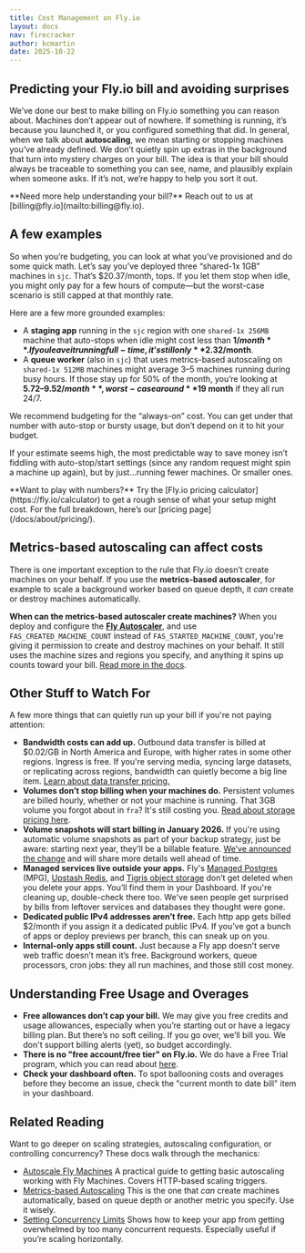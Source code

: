 ```yaml
---
title: Cost Management on Fly.io
layout: docs
nav: firecracker
author: kcmartin
date: 2025-10-22
---
```


## Predicting your Fly.io bill and avoiding surprises

We’ve done our best to make billing on Fly.io something you can reason about. Machines don’t appear out of nowhere. If something is running, it’s because you launched it, or you configured something that did. In general, when we talk about **autoscaling**, we mean starting or stopping machines you’ve already defined. We don’t quietly spin up extras in the background that turn into mystery charges on your bill. The idea is that your bill should always be traceable to something you can see, name, and plausibly explain when someone asks. If it’s not, we’re happy to help you sort it out.

<div class="callout">
**Need more help understanding your bill?** Reach out to us at [billing@fly.io](mailto:billing@fly.io).
</div>

## A few examples

So when you’re budgeting, you can look at what you’ve provisioned and do some quick math. Let’s say you’ve deployed three “shared-1x 1GB” machines in `sjc`. That’s $20.37/month, tops. If you let them stop when idle, you might only pay for a few hours of compute—but the worst-case scenario is still capped at that monthly rate.

Here are a few more grounded examples:

- A **staging app** running in the  `sjc` region with one `shared-1x 256MB` machine that auto-stops when idle might cost less than **$1/month**. If you leave it running full-time, it’s still only **$2.32/month**.
- A **queue worker** (also in `sjc`) that uses metrics-based autoscaling on `shared-1x 512MB` machines might average 3–5 machines running during busy hours. If those stay up for 50% of the month, you’re looking at **$5.72–9.52/month**, worst-case around **$19 month** if they all run 24/7.

We recommend budgeting for the “always-on” cost. You can get under that number with auto-stop or bursty usage, but don’t depend on it to hit your budget.

If your estimate seems high, the most predictable way to save money isn’t fiddling with auto-stop/start settings (since any random request might spin a machine up again), but by just…running fewer machines. Or smaller ones.

<div class="callout">
**Want to play with numbers?** Try the [Fly.io pricing calculator](https://fly.io/calculator) to get a rough sense of what your setup might cost. For the full breakdown, here’s our [pricing page](/docs/about/pricing/).
</div>

## Metrics-based autoscaling can affect costs

There is one important exception to the rule that Fly.io doesn’t create machines on your behalf. If you use the **metrics-based autoscaler**, for example to scale a background worker based on queue depth, it _can_ create or destroy machines automatically.

**When can the metrics-based autoscaler create machines?** When you deploy and configure the [**Fly Autoscaler**](/docs/launch/autoscale-by-metric/), and use `FAS_CREATED_MACHINE_COUNT` instead of `FAS_STARTED_MACHINE_COUNT`, you're giving it permission to create and destroy machines on your behalf. It still uses the machine sizes and regions you specify, and anything it spins up counts toward your bill. [Read more in the docs](/docs/launch/autoscale-by-metric/).

## Other Stuff to Watch For

A few more things that can quietly run up your bill if you're not paying attention:

- **Bandwidth costs can add up.** Outbound data transfer is billed at $0.02/GB in North America and Europe, with higher rates in some other regions. Ingress is free. If you're serving media, syncing large datasets, or replicating across regions, bandwidth can quietly become a big line item. [Learn about data transfer pricing.](/docs/about/pricing/#data-transfer-pricing)
- **Volumes don’t stop billing when your machines do.** Persistent volumes are billed hourly, whether or not your machine is running. That 3GB volume you forgot about in `fra`? It's still costing you. [Read about storage pricing here](/docs/about/pricing/#volumes).
- **Volume snapshots will start billing in January 2026.** If you're using automatic volume snapshots as part of your backup strategy, just be aware: starting next year, they’ll be a billable feature. [We’ve announced the change](https://community.fly.io/t/we-are-going-to-start-charging-for-volume-snapshots-from-january-2026/26202) and will share more details well ahead of time.
- **Managed services live outside your apps.** Fly's [Managed Postgres](/docs/mpg/overview/) (MPG), [Upstash Redis](/docs/upstash/redis/), and [Tigris object storage](/docs/tigris/) don’t get deleted when you delete your apps. You’ll find them in  your Dashboard. If you're cleaning up, double-check there too. We've seen people get surprised by bills from leftover services and databases they thought were gone.
- **Dedicated public IPv4 addresses aren’t free.** Each http app gets billed $2/month if you assign it a dedicated public IPv4. If you’ve got a bunch of apps or deploy previews per branch, this can sneak up on you.
- **Internal-only apps still count.** Just because a Fly app doesn’t serve web traffic doesn’t mean it’s free. Background workers, queue processors, cron jobs: they all run machines, and those still cost money.

## Understanding Free Usage and Overages

- **Free allowances don’t cap your bill.** We may give you free credits and usage allowances, especially when you’re starting out or have a legacy billing plan. But there’s no soft ceiling. If you go over, we’ll bill you. We don't support billing alerts (yet), so budget accordingly.
- **There is no "free account/free tier" on Fly.io.** We do have a Free Trial program, which you can read about [here](/docs/about/free-trial/).
- **Check your dashboard often.** To spot ballooning costs and overages before they become an issue, check the "current month to date bill" item in your dashboard.

## Related Reading

Want to go deeper on scaling strategies, autoscaling configuration, or controlling concurrency? These docs walk through the mechanics:

- [Autoscale Fly Machines](/docs/blueprints/autoscale-machines/) A practical guide to getting basic autoscaling working with Fly Machines. Covers HTTP-based scaling triggers.
- [Metrics-based Autoscaling](/docs/launch/autoscale-by-metric/) This is the one that _can_ create machines automatically, based on queue depth or another metric you specify. Use it wisely.
- [Setting Concurrency Limits](/docs/blueprints/setting-concurrency-limits/) Shows how to keep your app from getting overwhelmed by too many concurrent requests. Especially useful if you’re scaling horizontally.

